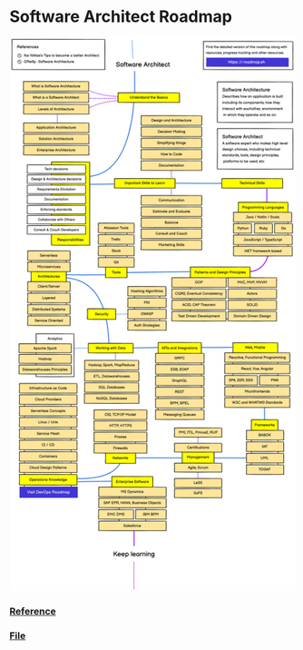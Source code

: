 # Software Architect Roadmap

![Software Architect Roadmap](./resources/software-architect.jpg)

### [Reference](https://roadmap.sh/software-architect)
### [File](./resources/software-architect.pdf)